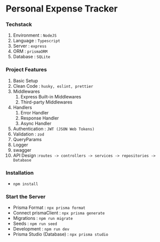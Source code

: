 # Personal Expense Tracker

### Techstack

1. Environment : `NodeJS`
2. Language : `Typescript`
3. Server : `express`
4. ORM : `prismaORM`
5. Database : `SQLite`

### Project Features

1. Basic Setup
2. Clean Code : `husky, eslint, prettier`
3. Middlewares
   1. Express Built-in Middlewares
   2. Third-party Middlewares
4. Handlers
   1. Error Handler
   2. Response Handler
   3. Async Handler
5. Authentication : `JWT (JSON Web Tokens)`
6. Validation : `zod`
7. QueryParams
8. Logger
9. swagger
10. API Design :`routes -> controllers -> services -> repositories -> Database`

### Installation

- `npm install`

### Start the Server

- Prisma Format : `npx prisma format`
- Connect prismaClient : `npx prisma generate`
- Migrations : `npm run migrate`
- Seeds : `npm run seed`
- Development : `npm run dev`
- Prisma Studio (Database) : `npx prisma studio`
